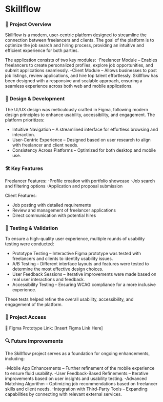 # Skillflow

### 🚀 Project Overview
Skillflow is a modern, user-centric platform designed to streamline the connection between freelancers and clients. The goal of the platform is to optimize the job search and hiring process, providing an intuitive and efficient experience for both parties.

The application consists of two key modules:
-Freelancer Module – Enables freelancers to create personalized profiles, explore job opportunities, and submit applications seamlessly.
-Client Module – Allows businesses to post job listings, review applications, and hire top talent effortlessly.
Skillflow has been designed with a responsive and scalable approach, ensuring a seamless experience across both web and mobile applications.

### 🎨 Design & Development
The UI/UX design was meticulously crafted in Figma, following modern design principles to enhance usability, accessibility, and engagement. The platform prioritizes:

- Intuitive Navigation – A streamlined interface for effortless browsing and interaction.
- User-Centric Experience – Designed based on user research to align with freelancer and client needs.
- Consistency Across Platforms – Optimized for both desktop and mobile use.

### 🛠 Key Features
Freelancer Features:
-Profile creation with portfolio showcase
-Job search and filtering options
-Application and proposal submission


Client Features:

- Job posting with detailed requirements
- Review and management of freelancer applications
- Direct communication with potential hires

### 🧪 Testing & Validation
To ensure a high-quality user experience, multiple rounds of usability testing were conducted:

- Prototype Testing – Interactive Figma prototype was tested with freelancers and clients to identify usability issues.
- A/B Testing – Different interface layouts and features were tested to determine the most effective design choices.
- User Feedback Sessions – Iterative improvements were made based on real user interactions and feedback.
- Accessibility Testing – Ensuring WCAG compliance for a more inclusive experience.

These tests helped refine the overall usability, accessibility, and engagement of the platform.


### 📂 Project Access
🔗 Figma Prototype Link: [Insert Figma Link Here]


### 🔍 Future Improvements
The Skillflow project serves as a foundation for ongoing enhancements, including:

-Mobile App Enhancements – Further refinement of the mobile experience to ensure fluid usability.
-User Feedback-Based Refinements – Iterative improvements based on user insights and usability testing.
-Advanced Matching Algorithm – Optimizing job recommendations based on freelancer skills and client needs.
-Integration with Third-Party Tools – Expanding capabilities by connecting with relevant external services.

